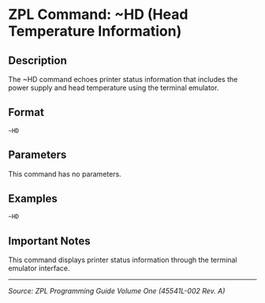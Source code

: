 # ZPL Command: ~HD (Head Temperature Information)

## Description
The ~HD command echoes printer status information that includes the power supply and head temperature using the terminal emulator.

## Format
```
~HD
```

## Parameters
This command has no parameters.

## Examples
```
~HD
```

## Important Notes
This command displays printer status information through the terminal emulator interface.

---
*Source: ZPL Programming Guide Volume One (45541L-002 Rev. A)*